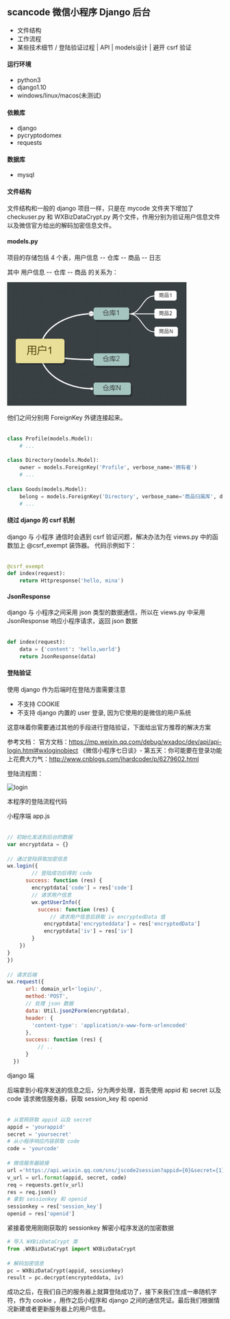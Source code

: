 ## scancode 微信小程序 Django 后台

- 文件结构
- 工作流程
- 某些技术细节 / 登陆验证过程 | API | models设计 | 避开 csrf 验证

#### 运行环境

- python3
- django1.10
- windows/linux/macos(未测试)

#### 依赖库

- django
- pycryptodomex
- requests

#### 数据库

- mysql

#### 文件结构

文件结构和一般的 django 项目一样，只是在 mycode 文件夹下增加了 checkuser.py 和 WXBizDataCrypt.py 两个文件，作用分别为验证用户信息文件以及微信官方给出的解码加密信息文件。


#### models.py

项目的存储包括 4 个表，用户信息 -- 仓库 -- 商品 -- 日志

其中 用户信息 -- 仓库 -- 商品 的关系为：

![structure](./image/structure.png)

他们之间分别用 ForeignKey 外键连接起来。

```python

class Profile(models.Model):
    # ...

class Directory(models.Model):
    owner = models.ForeignKey('Profile', verbose_name='拥有者')
    # ...

class Goods(models.Model):
    belong = models.ForeignKey('Directory', verbose_name='商品归属库', default=None)
    # ...

```

#### 绕过 django 的 csrf 机制

django 与 小程序 通信时会遇到 csrf 验证问题，解决办法为在 views.py 中的函数加上 @csrf_exempt 装饰器。
代码示例如下：

```python

@csrf_exempt
def index(request):
    return Httpresponse('hello, mina')

```

#### JsonResponse

django 与 小程序之间采用 json 类型的数据通信，所以在 views.py 中采用 JsonResponse 响应小程序请求，返回 json 数据

```python

def index(request):
    data = {'content': 'hello,world'}
    return JsonResponse(data)

```

#### 登陆验证
使用 django 作为后端时在登陆方面需要注意

- 不支持 COOKIE
- 不支持 django 内置的 user 登录, 因为它使用的是微信的用户系统

这意味着你需要通过其他的手段进行登陆验证，下面给出官方推荐的解决方案

参考文档：
官方文档：https://mp.weixin.qq.com/debug/wxadoc/dev/api/api-login.html#wxloginobject
《微信小程序七日谈》- 第五天：你可能要在登录功能上花费大力气：http://www.cnblogs.com/ihardcoder/p/6279602.html

登陆流程图：

![login](./image/login.png)

本程序的登陆流程代码

小程序端
app.js
```javascript

// 初始化发送到后台的数据
var encryptdata = {}

// 通过登陆获取加密信息
wx.login({
        // 登陆成功后得到 code
      success: function (res) {
        encryptdata['code'] = res['code']
        // 请求用户信息
        wx.getUserInfo({
          success: function (res) {
              // 请求用户信息后获取 iv encryptedData 值
            encryptdata['encrypteddata'] = res['encryptedData']
            encryptdata['iv'] = res['iv']
        }
    })
}
})

// 请求后端
wx.request({
      url: domain_url+'login/',
      method:'POST',
      // 处理 json 数据   
      data: Util.json2Form(encryptdata),
      header: {
        'content-type': 'application/x-www-form-urlencoded'
      },
      success: function (res) {
          // ..
      }
  })

```

django 端

后端拿到小程序发送的信息之后，分为两步处理，首先使用 appid 和 secret 以及 code 请求微信服务器，获取 session_key 和 openid

```python

# 从官网获取 appid 以及 secret
appid = 'yourappid'
secret = 'yoursecret'
# 从小程序响应内容获取 code
code = 'yourcode'

# 微信服务器链接
url ='https://api.weixin.qq.com/sns/jscode2session?appid={0}&secret={1}&js_code={2}&grant_type=authorization_code'
v_url = url.format(appid, secret, code)
req = requests.get(v_url)
res = req.json()
# 拿到 sessionkey 和 openid
sessionkey = res['session_key']
openid = res['openid']

```

紧接着使用刚刚获取的 sessionkey 解密小程序发送的加密数据

```python
# 导入 WXBizDataCrypt 类
from .WXBizDataCrypt import WXBizDataCrypt

# 解码加密信息
pc = WXBizDataCrypt(appid, sessionkey)
result = pc.decrypt(encrypteddata, iv)

```

成功之后，在我们自己的服务器上就算登陆成功了，接下来我们生成一串随机字符，作为 cookie ，用作之后小程序和 django 之间的通信凭证。最后我们根据情况新建或者更新服务器上的用户信息。
